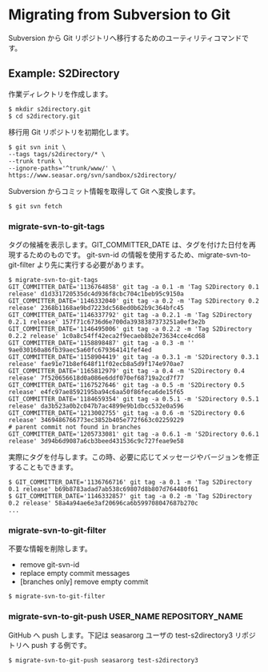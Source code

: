 # Migrating from Subversion to Git

Subversion から Git リポジトリへ移行するためのユーティリティコマンドです。

## Example: S2Directory

作業ディレクトリを作成します。

```
$ mkdir s2directory.git
$ cd s2directory.git
```

移行用 Git リポジトリを初期化します。

```
$ git svn init \
--tags tags/s2directory/* \
--trunk trunk \
--ignore-paths='^trunk/www/' \
https://www.seasar.org/svn/sandbox/s2directory/
```

Subversion からコミット情報を取得して Git へ変換します。

```
$ git svn fetch
```

### migrate-svn-to-git-tags

タグの候補を表示します。GIT_COMMITTER_DATE は、タグを付けた日付を再現するためのものです。
git-svn-id の情報を使用するため、migrate-svn-to-git-filter より先に実行する必要があります。

```
$ migrate-svn-to-git-tags
GIT_COMMITTER_DATE='1136764858' git tag -a 0.1 -m 'Tag S2Directory 0.1 release' d1d331720535dc4d936f8cbc704c1beb95c9150a
GIT_COMMITTER_DATE='1146332040' git tag -a 0.2 -m 'Tag S2Directory 0.2 release' 2368b1168ae9bd7223dc568ed0b62b9c364bfc45
GIT_COMMITTER_DATE='1146337792' git tag -a 0.2.1 -m 'Tag S2Directory 0.2.1 release' 157f71c6736d6e700da3938387373251a0ef3e2b
GIT_COMMITTER_DATE='1146495006' git tag -a 0.2.2 -m 'Tag S2Directory 0.2.2 release' 1c0a8c54ff42eca2f9ecaeb8b2e73634cce4cd68
GIT_COMMITTER_DATE='1158898487' git tag -a 0.3 -m '' 9ae030160a86fb39aec5a60fc679364141fef4ed
GIT_COMMITTER_DATE='1158904419' git tag -a 0.3.1 -m 'S2Directory 0.3.1 release' fae91e71b8ef648f11f02ecb8a5d9f174e970ae7
GIT_COMMITTER_DATE='1165812979' git tag -a 0.4 -m 'S2Directory 0.4 release' 7f520656618d0a086e6ddf070ef68719a2cd7f77
GIT_COMMITTER_DATE='1167527646' git tag -a 0.5 -m 'S2Directory 0.5 release' e4fc97ae8592195ba94c6aa50f86feca6de15f65
GIT_COMMITTER_DATE='1184659354' git tag -a 0.5.1 -m 'S2Directory 0.5.1 release' da3b523a0b2c047b7ac4899e9b1dbcc532e0a596
GIT_COMMITTER_DATE='1213002755' git tag -a 0.6 -m 'S2Directory 0.6 release' 3469486766773ec3852b405e772f663c02259229
# parent commit not found in branches
GIT_COMMITTER_DATE='1205733081' git tag -a 0.6.1 -m 'S2Directory 0.6.1 release' 3d94b6d9087a6cb3beed431536c9c727feae9e58
```

実際にタグを付与します。この時、必要に応じてメッセージやバージョンを修正することもできます。

```
$ GIT_COMMITTER_DATE='1136766716' git tag -a 0.1 -m 'Tag S2Directory 0.1 release' b69b8783adad7ab538c69807d8b807d764480f61
$ GIT_COMMITTER_DATE='1146332857' git tag -a 0.2 -m 'Tag S2Directory 0.2 release' 58a4a94ae6e3af20696ca6b599708047687b270c
...
```

### migrate-svn-to-git-filter

不要な情報を削除します。

* remove git-svn-id
* replace empty commit messages
* [branches only] remove empty commit

```
$ migrate-svn-to-git-filter
```

### migrate-svn-to-git-push USER_NAME REPOSITORY_NAME

GitHub へ push します。下記は seasarorg ユーザの test-s2directory3 リポジトリへ push する例です。

```
$ migrate-svn-to-git-push seasarorg test-s2directory3
```

